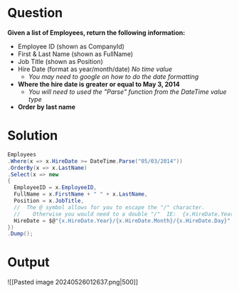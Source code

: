 ```table-of-contents
```
# Question
**Given a list of Employees, return the following information:**  

- Employee ID (shown as CompanyId)
- First & Last Name (shown as FullName)
- Job Title (shown as Position)
- Hire Date (format as year/month/date) _No time value_
    - _You may need to google on how to do the date formatting_
- **Where the hire date is greater or equal to May 3, 2014**
    - _You will need to used the "Parse" function from the DateTime value type_
- **Order by last name**

# Solution
```cs
Employees
.Where(x => x.HireDate >= DateTime.Parse("05/03/2014"))
.OrderBy(x => x.LastName)
.Select(x => new
{
  EmployeeID = x.EmployeeID,
  FullName = x.FirstName + " " + x.LastName,
  Position = x.JobTitle,
  //  The @ symbol allows for you to escape the "/" character.  
  //	Otherwise you would need to a double "/"  IE:  {x.HireDate.Year}//{x.HireDate.Month}
  HireDate = $@"{x.HireDate.Year}/{x.HireDate.Month}/{x.HireDate.Day}"
})
.Dump();
```

# Output
![[Pasted image 20240526012637.png|500]]